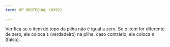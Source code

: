 ```yaml
---
term: OP_0NOTEQUAL (0X92)

---
```

Verifica se o item do topo da pilha não é igual a zero. Se o item for diferente de zero, ele coloca `1` (verdadeiro) na pilha, caso contrário, ele coloca `0` (falso).
